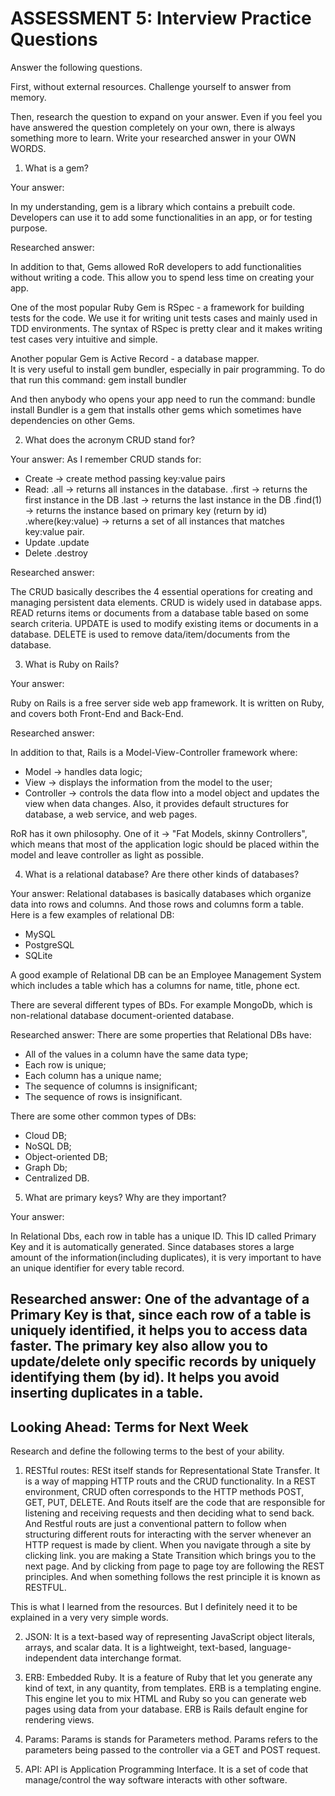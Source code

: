 # ASSESSMENT 5: Interview Practice Questions

Answer the following questions.

First, without external resources. Challenge yourself to answer from memory.

Then, research the question to expand on your answer. Even if you feel you have answered the question completely on your own, there is always something more to learn. Write your researched answer in your OWN WORDS.

1. What is a gem?

Your answer:

In my understanding, gem is a library which contains a prebuilt code. Developers can use it to add some functionalities in an app, or for testing purpose. 

Researched answer:

In addition to that, Gems allowed RoR developers to add functionalities without writing a code. This allow you to spend less time on creating your app.

One of the most popular Ruby Gem is RSpec - a framework for building tests for the code.  We use it for writing unit tests cases and mainly used in TDD environments. The syntax of RSpec is pretty clear and it makes writing test cases very intuitive and simple. 

Another popular Gem is Active Record - a database mapper.  
It is very useful to install gem bundler, especially in pair programming. 
To do that run this command:
    gem install bundler

And then anybody who opens your app need to run the command:
    bundle install
Bundler is a gem that installs other gems which sometimes have dependencies on other Gems. 


2. What does the acronym CRUD stand for?

Your answer:
As I remember CRUD stands for:
- Create -> create method passing key:value pairs
- Read:
    .all -> returns all instances in the database. 
    .first -> returns the first instance in the DB
    .last -> returns the last instance in the DB
    .find(1) -> returns the instance based on primary key (return by id)
    .where(key:value) -> returns a set of all instances that matches key:value pair.
- Update
    .update
- Delete
    .destroy 

Researched answer:

The CRUD basically describes the 4 essential operations for creating and managing persistent data elements. 
CRUD is widely used in database apps. 
READ returns items or documents from a database table based on some search criteria.
UPDATE is used to modify existing items or documents in a database. 
DELETE is used to remove data/item/documents from the database.

3. What is Ruby on Rails?

Your answer:

Ruby on Rails is a free server side web app framework. It is written on Ruby, and covers both Front-End and Back-End.

Researched answer:

In addition to that, Rails is a Model-View-Controller framework where: 
- Model -> handles data logic;
- View -> displays the information from the model to the user;
- Controller -> controls the data flow into a model object and updates the view when data changes. 
Also, it provides default structures for database, a web service, and web pages.

RoR has it own philosophy. One of it -> "Fat Models, skinny Controllers", which means that most of the application logic should be placed within the model and leave controller as light as possible. 

4. What is a relational database? Are there other kinds of databases?

Your answer:
Relational databases is basically databases which organize data into rows and columns. And those rows and columns form a table. 
Here is a few examples of relational DB: 
- MySQL
- PostgreSQL
- SQLite

A good example of Relational DB can be an Employee Management System which includes a table which has a columns for name, title, phone ect. 

There are several different types of BDs. For example MongoDb, which is non-relational database document-oriented database. 

Researched answer:
There are some properties that Relational DBs have:
- All of the values in a column have the same data type;
- Each row is unique;
- Each column has a unique name;
- The sequence of columns is insignificant;
- The sequence of rows is insignificant.

There are some other common types of DBs:
- Cloud DB;
- NoSQL DB;
- Object-oriented DB;
- Graph Db;
- Centralized DB. 


5. What are primary keys? Why are they important?

Your answer:

In Relational Dbs, each row in table has a unique ID. This ID called Primary Key and it is automatically generated. Since databases stores a large amount of the information(including duplicates), it is very important to have an unique identifier for every table record. 

Researched answer:
One of the advantage of a Primary Key is that, since each row of a table is uniquely identified, it helps you to access data faster. 
The primary key also allow you to update/delete only specific records by uniquely identifying them (by id). 
It helps you avoid inserting duplicates in a table.  
- 

## Looking Ahead: Terms for Next Week

Research and define the following terms to the best of your ability.

1. RESTful routes: 
RESt itself stands for Representational State Transfer. It is a way of mapping HTTP routs and the CRUD functionality. In a REST environment, CRUD often corresponds to the HTTP methods POST, GET, PUT, DELETE. 
And Routs itself are the code that are responsible for listening and receiving requests and then deciding what to send back. 
And Restful routs are just a conventional pattern to follow when structuring different routs for interacting with the server whenever an HTTP request is made by client.
When you navigate through a site by clicking link. you are making a State Transition which brings you to the next page. And by clicking from page to page toy are following the REST principles. And when something follows the rest principle it is known as RESTFUL. 

This is what I learned from the resources. But I definitely need it to be explained in a very very simple words. 

2. JSON:
It is a text-based way of representing JavaScript object literals, arrays, and scalar data. It is a lightweight, text-based, language-independent data interchange format. 

3. ERB:
Embedded Ruby. It is a feature of Ruby that let you generate any kind of text, in any quantity, from templates. 
ERB is a templating engine. This engine let you to mix HTML and Ruby so you can generate web pages using data from your database. 
ERB is Rails default engine for rendering views. 

4. Params:
Params is stands for Parameters method. 
Params refers to the parameters being passed to the controller via a GET and POST request.

5. API:
API is Application Programming Interface. It is a set of code that manage/control the way software interacts with other software.  
